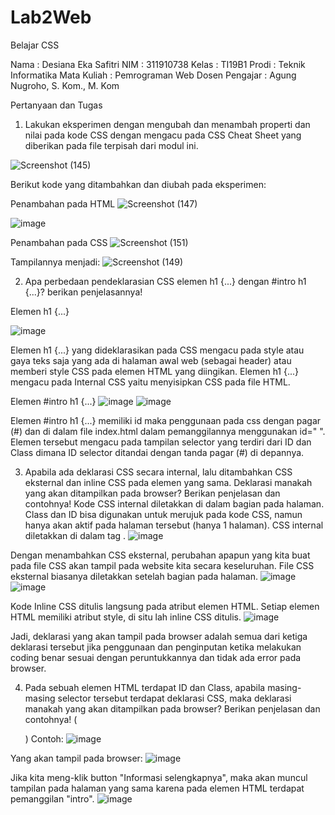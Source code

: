 # Lab2Web
Belajar CSS

Nama : Desiana Eka Safitri
NIM : 311910738 
Kelas : TI19B1 
Prodi : Teknik Informatika 
Mata Kuliah : Pemrograman Web 
Dosen Pengajar : Agung Nugroho, S. Kom., M. Kom

Pertanyaan dan Tugas
1. Lakukan eksperimen dengan mengubah dan menambah properti dan nilai pada kode CSS
dengan mengacu pada CSS Cheat Sheet yang diberikan pada file terpisah dari modul ini.

![Screenshot (145)](https://user-images.githubusercontent.com/81596251/113496682-53134600-9526-11eb-92d4-98c8569e1ccf.png)

Berikut kode yang ditambahkan dan diubah pada eksperimen:

Penambahan pada HTML
![Screenshot (147)](https://user-images.githubusercontent.com/81596251/113496831-d4b7a380-9527-11eb-894e-e1e7be07dd0a.png)

![image](https://user-images.githubusercontent.com/81596251/113496892-5d364400-9528-11eb-9a21-9f0bb98303e9.png)

Penambahan pada CSS
![Screenshot (151)](https://user-images.githubusercontent.com/81596251/113497028-cd919500-9529-11eb-91b8-b5b15c6246cf.png)

Tampilannya menjadi:
![Screenshot (149)](https://user-images.githubusercontent.com/81596251/113496937-ed748900-9528-11eb-9098-4c960c77ecbf.png)

2. Apa perbedaan pendeklarasian CSS elemen h1 {...} dengan #intro h1 {...}? berikan
penjelasannya!

Elemen h1 {...}

![image](https://user-images.githubusercontent.com/81596251/113497158-54933d00-952b-11eb-892e-b2c2f49b4875.png)

Elemen h1 {...} yang dideklarasikan pada CSS mengacu pada style atau gaya teks saja yang ada di halaman awal web (sebagai header) atau memberi style CSS pada elemen HTML yang diingikan. Elemen h1 {...} mengacu pada Internal CSS yaitu menyisipkan CSS pada file HTML.

Elemen #intro h1 {...}
![image](https://user-images.githubusercontent.com/81596251/113497496-ff592a80-952e-11eb-87d1-43838a3eef9b.png)
![image](https://user-images.githubusercontent.com/81596251/113497397-ea2fcc00-952d-11eb-8f0b-1f3ca0d5ab0a.png)

Elemen #intro h1 {...} memiliki id maka penggunaan pada css dengan pagar (#) dan di dalam file index.html dalam pemanggilannya menggunakan id=" ". Elemen tersebut mengacu pada tampilan selector yang terdiri dari ID dan Class dimana ID selector ditandai dengan tanda pagar (#) di depannya.

3. Apabila ada deklarasi CSS secara internal, lalu ditambahkan CSS eksternal dan inline CSS pada elemen yang sama. Deklarasi manakah yang akan ditampilkan pada browser? Berikan penjelasan dan contohnya!
Kode CSS internal diletakkan di dalam bagian <head> pada halaman. Class dan ID bisa digunakan untuk merujuk pada kode CSS, namun hanya akan aktif pada halaman tersebut (hanya 1 halaman). CSS internal diletakkan di dalam tag <style></style>.
![image](https://user-images.githubusercontent.com/81596251/113497972-d89cf300-9532-11eb-8358-2e6c1b1f115c.png)

Dengan menambahkan CSS eksternal, perubahan apapun yang kita buat pada file CSS akan tampil pada website kita secara keseluruhan. File CSS eksternal biasanya diletakkan setelah bagian <head> pada halaman.
![image](https://user-images.githubusercontent.com/81596251/113498042-8d371480-9533-11eb-87d8-fdbb4e309d4f.png)
![image](https://user-images.githubusercontent.com/81596251/113498051-acce3d00-9533-11eb-9679-854fc12bfeb1.png)

Kode Inline CSS ditulis langsung pada atribut elemen HTML. Setiap elemen HTML memiliki atribut style, di situ lah inline CSS ditulis.
![image](https://user-images.githubusercontent.com/81596251/113498107-2a924880-9534-11eb-8f43-472bebadf8a9.png)

Jadi, deklarasi yang akan tampil pada browser adalah semua dari ketiga deklarasi tersebut jika penggunaan dan penginputan ketika melakukan coding benar sesuai dengan peruntukkannya dan tidak ada error pada browser.

4. Pada sebuah elemen HTML terdapat ID dan Class, apabila masing-masing selector tersebut terdapat deklarasi CSS, maka deklarasi manakah yang akan ditampilkan pada browser?
Berikan penjelasan dan contohnya! ( <p id="paragraf-1" class="text-paragraf"> )
Contoh:
![image](https://user-images.githubusercontent.com/81596251/113498313-f455c880-9535-11eb-92e8-a860f6de44b0.png)

Yang akan tampil pada browser:
![image](https://user-images.githubusercontent.com/81596251/113498322-14858780-9536-11eb-8687-4078de84d738.png)

 Jika kita meng-klik button "Informasi selengkapnya", maka akan muncul tampilan pada halaman yang sama karena pada elemen HTML terdapat pemanggilan "intro".
 ![image](https://user-images.githubusercontent.com/81596251/113498444-2287d800-9537-11eb-9ee0-7ac61349149c.png)

